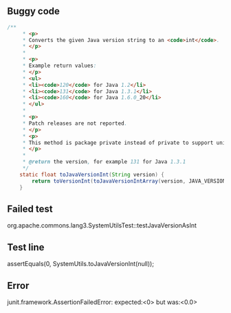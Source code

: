 ## Buggy code
```java
/**
     * <p>
     * Converts the given Java version string to an <code>int</code>.
     * </p>
     * 
     * <p>
     * Example return values:
     * </p>
     * <ul>
     * <li><code>120</code> for Java 1.2</li>
     * <li><code>131</code> for Java 1.3.1</li>
     * <li><code>160</code> for Java 1.6.0_20</li>
     * </ul>
     * 
     * <p>
     * Patch releases are not reported.
     * </p>
     * <p>
     * This method is package private instead of private to support unit test invocation.
     * </p>
     * 
     * @return the version, for example 131 for Java 1.3.1
     */
    static float toJavaVersionInt(String version) {
        return toVersionInt(toJavaVersionIntArray(version, JAVA_VERSION_TRIM_SIZE));
    }
```

## Failed test
org.apache.commons.lang3.SystemUtilsTest::testJavaVersionAsInt

## Test line
assertEquals(0, SystemUtils.toJavaVersionInt(null));

## Error
junit.framework.AssertionFailedError: expected:<0> but was:<0.0>

